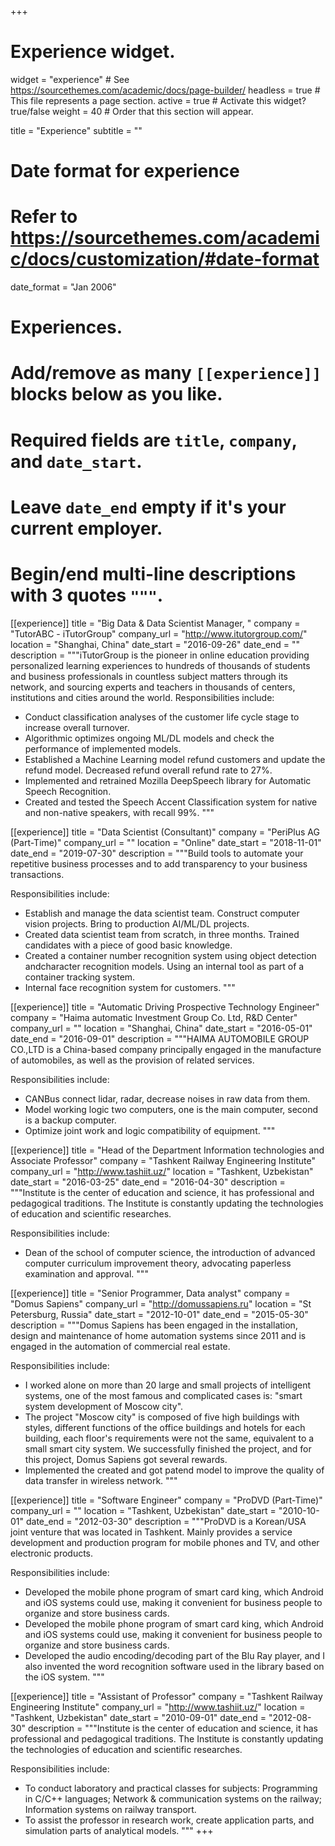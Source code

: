 +++
# Experience widget.
widget = "experience"  # See https://sourcethemes.com/academic/docs/page-builder/
headless = true  # This file represents a page section.
active = true  # Activate this widget? true/false
weight = 40  # Order that this section will appear.

title = "Experience"
subtitle = ""

# Date format for experience
#   Refer to https://sourcethemes.com/academic/docs/customization/#date-format
date_format = "Jan 2006"

# Experiences.
#   Add/remove as many `[[experience]]` blocks below as you like.
#   Required fields are `title`, `company`, and `date_start`.
#   Leave `date_end` empty if it's your current employer.
#   Begin/end multi-line descriptions with 3 quotes `"""`.
[[experience]]
  title = "Big Data & Data Scientist Manager, "
  company = "TutorABC - iTutorGroup"
  company_url = "http://www.itutorgroup.com/"
  location = "Shanghai, China"
  date_start = "2016-09-26"
  date_end = ""
  description = """iTutorGroup is the pioneer in online education providing personalized learning experiences to hundreds of thousands of students and business professionals in countless subject matters through its network, and sourcing experts and teachers in thousands of centers, institutions and cities around the world.
  Responsibilities include:
  
  * Conduct classification analyses of the customer life cycle stage to increase overall turnover.
  * Algorithmic optimizes ongoing ML/DL models and check the performance of implemented models.
  * Established a Machine Learning model refund customers and update the refund model. Decreased refund overall refund rate to 27%.
  * Implemented and retrained Mozilla DeepSpeech library for Automatic Speech Recognition.
  * Created and tested the Speech Accent Classification system for native and non-native speakers, with recall 99%.
  """

[[experience]]
  title = "Data Scientist (Consultant)"
  company = "PeriPlus AG (Part-Time)"
  company_url = ""
  location = "Online"
  date_start = "2018-11-01"
  date_end = "2019-07-30"
  description = """Build tools to automate your repetitive business processes and to add transparency to your business transactions.
  
  Responsibilities include:
  
  * Establish and manage the data scientist team. Construct computer vision projects. Bring to production AI/ML/DL projects.
  * Created data scientist team from scratch, in three months. Trained candidates with a piece of good basic knowledge.
  * Created a container number recognition system using object detection andcharacter recognition models. Using an internal tool as part of a container tracking system.
  * Internal face recognition system for customers.
  """

[[experience]]
  title = "Automatic Driving Prospective Technology Engineer"
  company = "Haima automatic Investment Group Co. Ltd, R&D Center"
  company_url = ""
  location = "Shanghai, China"
  date_start = "2016-05-01"
  date_end = "2016-09-01"
  description = """HAIMA AUTOMOBILE GROUP CO.,LTD is a China-based company principally engaged in the manufacture of automobiles, as well as the provision of related services.
  
  Responsibilities include:
  
  * CANBus connect lidar, radar, decrease noises in raw data from them.
  * Model working logic two computers, one is the main computer, second is a backup computer.
  * Optimize joint work and logic compatibility of equipment.
  """
  
[[experience]]
  title = "Head of the Department Information technologies and Associate Professor"
  company = "Tashkent Railway Engineering Institute"
  company_url = "http://www.tashiit.uz/"
  location = "Tashkent, Uzbekistan"
  date_start = "2016-03-25"
  date_end = "2016-04-30"
  description = """Institute is the center of education and science, it has professional and pedagogical traditions. The Institute is constantly updating the technologies of education and scientific researches.

  Responsibilities include:

  * Dean of the school of computer science, the introduction of advanced computer curriculum improvement theory, advocating paperless examination and approval.
  """

[[experience]]
  title = "Senior Programmer, Data analyst"
  company = "Domus Sapiens"
  company_url = "http://domussapiens.ru"
  location = "St Petersburg, Russia"
  date_start = "2012-10-01"
  date_end = "2015-05-30"
  description = """Domus Sapiens has been engaged in the installation, design and maintenance of home automation systems since 2011 and is engaged in the automation of commercial real estate.
  
  Responsibilities include:
  
  * I worked alone on more than 20 large and small projects of intelligent systems, one of the most famous and complicated cases is: "smart system development of Moscow city".
  * The project "Moscow city" is composed of five high buildings with styles, different functions of the office buildings and hotels for each building, each floor's requirements were not the same, equivalent to a small smart city system. We successfully finished the project, and for this project, Domus Sapiens got several rewards.
  * Implemented the created and got patend model to improve the quality of data transfer in wireless network.
  """
  
[[experience]]
  title = "Software Engineer"
  company = "ProDVD (Part-Time)"
  company_url = ""
  location = "Tashkent, Uzbekistan"
  date_start = "2010-10-01"
  date_end = "2012-03-30"
  description = """ProDVD is a Korean/USA joint venture that was located in Tashkent. Mainly provides a service development and production program for mobile phones and TV, and other electronic products.
  
  Responsibilities include:
  
  * Developed the mobile phone program of smart card king, which Android and iOS systems could use, making it convenient for business people to organize and store business cards.
  * Developed the mobile phone program of smart card king, which Android and iOS systems could use, making it convenient for business people to organize and store business cards.
  * Developed the audio encoding/decoding part of the Blu Ray player, and I also invented the word recognition software used in the library based on the iOS system.
  """
  
[[experience]]
  title = "Assistant of Professor"
  company = "Tashkent Railway Engineering Institute"
  company_url = "http://www.tashiit.uz/"
  location = "Tashkent, Uzbekistan"
  date_start = "2010-09-01"
  date_end = "2012-08-30"
  description = """Institute is the center of education and science, it has professional and pedagogical traditions. The Institute is constantly updating the technologies of education and scientific researches.

  
  Responsibilities include:
  
  * To conduct laboratory and practical classes for subjects: Programming in C/C++ languages; Network & communication systems on the railway; Information systems on railway transport.
  * To assist the professor in research work, create application parts, and simulation parts of analytical models.
  """
+++
